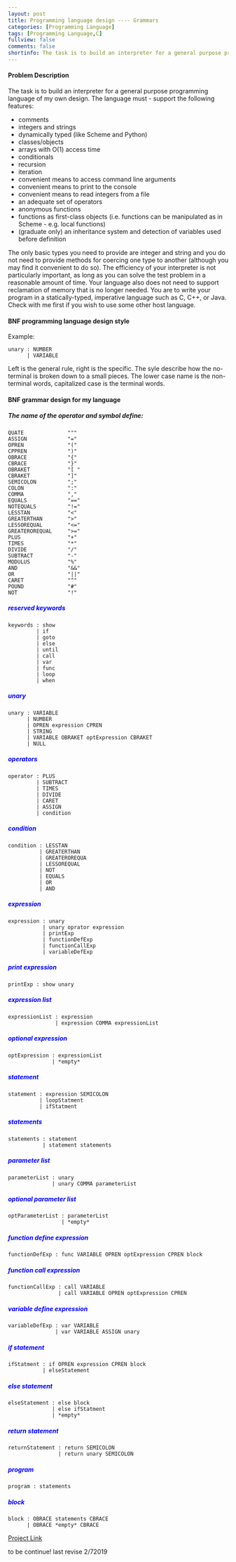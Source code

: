 ```yaml
---
layout: post
title: Programming language design ---- Grammars
categories: [Programming Language]
tags: [Programming Language,C]
fullview: false
comments: false
shortinfo: The task is to build an interpreter for a general purpose programming language of my own design.
---
```

#### Problem Description
The task is to build an interpreter for a general purpose programming language of my own design. The language must - support the following features:

- comments
- integers and strings
- dynamically typed (like Scheme and Python)
- classes/objects
- arrays with O(1) access time
- conditionals
- recursion
- iteration
- convenient means to access command line arguments
- convenient means to print to the console
- convenient means to read integers from a file
- an adequate set of operators
- anonymous functions
- functions as first-class objects (i.e. functions can be manipulated as in Scheme - e.g. local functions)
- (graduate only) an inheritance system and detection of variables used before definition

The only basic types you need to provide are integer and string and you do not need to provide methods for coercing one type to another (although you may find it convenient to do so). The efficiency of your interpreter is not particularly important, as long as you can solve the test problem in a reasonable amount of time. Your language also does not need to support reclamation of memory that is no longer needed. You are to write your program in a statically-typed, imperative language such as C, C++, or Java. Check with me first if you wish to use some other host language.

#### BNF programming language design style
Example:
```
unary : NUMBER
      | VARIABLE
```
Left is the general rule, right is the specific. The syle describe how the no-terminal is broken down to a small pieces.
The lower case name is the non-terminal words, capitalized case is the terminal words.
#### BNF grammar design for my language

##### The name of the operator and symbol define:
```
QUATE              """
ASSIGN             "="
OPREN              "("
CPPREN             ")"
OBRACE             "{"
CBRACE             "}"
OBRAKET            "[ "  
CBRAKET            "]"
SEMICOLON          ";"
COLON              ":"
COMMA              ","
EQUALS             "=="
NOTEQUALS          "!="
LESSTAN            "<"
GREATERTHAN        ">"
LESSOREQUAL        "<="
GREATEROREQUAL     ">="
PLUS               "+"
TIMES              "*"
DIVIDE             "/"
SUBTRACT           "-"
MODULUS            "%"
AND                "&&"
OR                 "||"
CARET              "^"
POUND              "#"
NOT                "!"
```
##### <span style="color:blue">reserved keywords</span>
```
keywords : show
         | if
         | goto
         | else
         | until
         | call
         | var
         | func
         | loop
         | when
```
##### <span style="color:blue">unary</span>
```
unary : VARIABLE
      | NUMBER
      | OPREN expression CPREN
      | STRING
      | VARIABLE OBRAKET optExpression CBRAKET
      | NULL
```
##### <span style="color:blue">operators</span>
```
operator : PLUS
         | SUBTRACT
         | TIMES
         | DIVIDE
         | CARET
         | ASSIGN
         | condition
```
##### <span style="color:blue">condition</span>
```
condition : LESSTAN
          | GREATERTHAN
          | GREATEROREQUA
          | LESSOREQUAL
          | NOT
          | EQUALS
          | OR
          | AND
```
##### <span style="color:blue">expression</span>
```
expression : unary
           | unary oprator expression
           | printExp
           | functionDefExp
           | functionCallExp
           | variableDefExp
```
##### <span style="color:blue">print expression</span>
```
printExp : show unary 					 
```
##### <span style="color:blue">expression list</span>
```
expressionList : expression
               | expression COMMA expressionList
```
##### <span style="color:blue">optional expression</span>
```
optExpression : expressionList
              | *empty*
```
##### <span style="color:blue">statement</span>
```
statement : expression SEMICOLON
          | loopStatment
          | ifStatment
```
##### <span style="color:blue">statements</span>
```
statements : statement
           | statement statements
```
##### <span style="color:blue">parameter list</span>
```
parameterList : unary
              | unary COMMA parameterList
```
##### <span style="color:blue">optional parameter list</span>
```
optParameterList : parameterList
                 | *empty*
```
##### <span style="color:blue">function define expression</span>
```
functionDefExp : func VARIABLE OPREN optExpression CPREN block
```
##### <span style="color:blue">function call expression</span>
```
functionCallExp : call VARIABLE
                | call VARIABLE OPREN optExpression CPREN
```
##### <span style="color:blue">variable define expression</span>
```
variableDefExp : var VARIABLE
               | var VARIABLE ASSIGN unary
```
##### <span style="color:blue">if statement</span>
```
ifStatment : if OPREN expression CPREN block
           | elseStatement
```
##### <span style="color:blue">else statement</span>
```
elseStatement : else block
              | else ifStatment
              | *empty*
```
##### <span style="color:blue">return statement</span>
```
returnStatement : return SEMICOLON
                | return unary SEMICOLON
```
##### <span style="color:blue">program</span>
```
program : statements
```
##### <span style="color:blue">block</span>
```
block : OBRACE statements CBRACE
      | OBRACE *empty* CBRACE
```
[Project Link](https://github.com/scao7/cs403)

to be continue! last revise 2/72019
